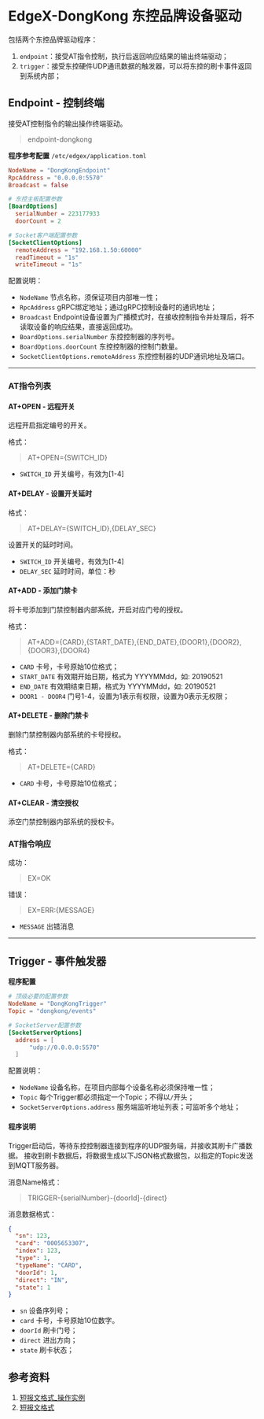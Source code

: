 # EdgeX-DongKong 东控品牌设备驱动

包括两个东控品牌驱动程序：

1. `endpoint`：接受AT指令控制，执行后返回响应结果的输出终端驱动；
1. `trigger`：接受东控硬件UDP通讯数据的触发器，可以将东控的刷卡事件返回到系统内部；

## Endpoint - 控制终端

接受AT控制指令的输出操作终端驱动。

> endpoint-dongkong

**程序参考配置** `/etc/edgex/application.toml`

```toml
NodeName = "DongKongEndpoint"
RpcAddress = "0.0.0.0:5570"
Broadcast = false

# 东控主板配置参数
[BoardOptions]
  serialNumber = 223177933
  doorCount = 2

# Socket客户端配置参数
[SocketClientOptions]
  remoteAddress = "192.168.1.50:60000"
  readTimeout = "1s"
  writeTimeout = "1s"
```

配置说明：

- `NodeName` 节点名称，须保证项目内部唯一性；
- `RpcAddress` gRPC绑定地址；通过gRPC控制设备时的通讯地址；
- `Broadcast` Endpoint设备设置为广播模式时，在接收控制指令并处理后，将不读取设备的响应结果，直接返回成功。
- `BoardOptions.serialNumber` 东控控制器的序列号。
- `BoardOptions.doorCount` 东控控制器的控制门数量。
- `SocketClientOptions.remoteAddress` 东控控制器的UDP通讯地址及端口。


----

### AT指令列表

#### AT+OPEN - 远程开关

远程开启指定编号的开关。

格式：

> AT+OPEN={SWITCH_ID} 

- `SWITCH_ID` 开关编号，有效为\[1-4\] 
    
#### AT+DELAY - 设置开关延时

格式：

> AT+DELAY={SWITCH_ID},{DELAY_SEC}
 
设置开关的延时时间。

- `SWITCH_ID` 开关编号，有效为\[1-4\]
- `DELAY_SEC` 延时时间，单位：秒

#### AT+ADD - 添加门禁卡

将卡号添加到门禁控制器内部系统，开启对应门号的授权。

格式：

> AT+ADD={CARD},{START_DATE},{END_DATE},{DOOR1},{DOOR2},{DOOR3},{DOOR4}

- `CARD` 卡号，卡号原始10位格式；
- `START_DATE` 有效期开始日期，格式为 YYYYMMdd，如: 20190521
- `END_DATE` 有效期结束日期，格式为 YYYYMMdd，如: 20190521
- `DOOR1 - DOOR4` 门号1-4，设置为1表示有权限，设置为0表示无权限；

#### AT+DELETE - 删除门禁卡

删除门禁控制器内部系统的卡号授权。

格式：

> AT+DELETE={CARD}

- `CARD` 卡号，卡号原始10位格式；

#### AT+CLEAR - 清空授权

添空门禁控制器内部系统的授权卡。

### AT指令响应

成功：

> EX=OK

错误：

> EX=ERR:{MESSAGE}

- `MESSAGE` 出错消息

----

## Trigger - 事件触发器

**程序配置**

```toml
# 顶级必要的配置参数
NodeName = "DongKongTrigger"
Topic = "dongkong/events"

# SocketServer配置参数
[SocketServerOptions]
  address = [
      "udp://0.0.0.0:5570"
  ]
```


配置说明：

- `NodeName` 设备名称，在项目内部每个设备名称必须保持唯一性；
- `Topic` 每个Trigger都必须指定一个Topic；不得以`/`开头；
- `SocketServerOptions.address` 服务端监听地址列表；可监听多个地址；

#### 程序说明

Trigger启动后，等待东控控制器连接到程序的UDP服务端，并接收其刷卡广播数据。
接收到刷卡数据后，将数据生成以下JSON格式数据包，以指定的Topic发送到MQTT服务器。

消息Name格式：

> TRIGGER-{serialNumber}-{doorId]-{direct}

消息数据格式：

```json
{
  "sn": 123,
  "card": "0005653307",
  "index": 123,
  "type": 1,
  "typeName": "CARD",
  "doorId": 1,
  "direct": "IN",
  "state": 1
}
```

- `sn` 设备序列号；
- `card` 卡号，卡号原始10位数字。
- `doorId` 刷卡门号；
- `direct` 进出方向；
- `state` 刷卡状态；

## 参考资料

1. [短报文格式_操作实例](DK-proto-operator.pdf)
1. [短报文格式](DK-proto.pdf)


